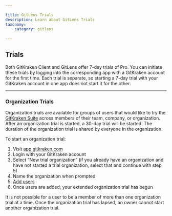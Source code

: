 ```yaml
--- 
 
title: GitLens Trials 
description: Learn about GitLens Trials 
taxonomy: 
    category: gitlens
     
--- 
```

 
## Trials 

Both GitKraken Client and GitLens offer 7-day trials of Pro. You can initiate these trials by logging into the corresponding app with a GitKraken account for the first time. Each trial is separate, so starting a 7-day trial with your GitKraken account in one app does not start it for the other. 
 
*** 
 
### Organization Trials 

Organization trials are available for groups of users that would like to try the [GitKraken Suite](www.gitkraken.com/suite) across members of their team, company, or organization. After an organization trial is started, a 30-day trial will be started. The duration of the organization trial is shared by everyone in the organization. 
 
To start an organization trial: 
 
1. Visit [app.gitkraken.com](https://app.gitkraken.com/) 
2. Login with your GitKraken account 
3. Select “New trial organization” (if you already have an organization and have not started a trial organization, select that and continue with step 5) 
4. Name the organization when prompted 
5. [Add users](/gitlens/gitlens-organization/#add-users) 
6. Once users are added, your extended organization trial has begun 
 
<div class='callout callout--basic'> 
   	<p>It is not possible for a user to be a member of more than one organization trial at a time. Once the organization trial has lapsed, an owner cannot start another organization trial.</p> 
</div> 